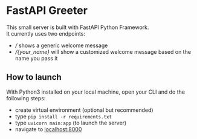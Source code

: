 # FastAPI Greeter
This small server is built with FastAPI Python Framework.\
It currently uses two endpoints:
- */* shows a generic welcome message
- */{your_name}* will show a customized welcome message based on the name you pass it

## How to launch
With Python3 installed on your local machine, open your CLI and do the following steps:
- create virtual environment (optional but recommended)
- type `pip install -r requirements.txt`
- type `uvicorn main:app`  (to launch the server)
- navigate to [localhost:8000](http://localhost:8000)